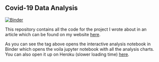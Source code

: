 ## Covid-19 Data Analysis

[![Binder](https://mybinder.org/badge_logo.svg)](https://mybinder.org/v2/gh/arebimohammed/Covid-19-Analysis/master?urlpath=voila%2Frender%2FML-Covid19-Interact-app.ipynb)

This repository contains all the code for the project I wrote about in an article which can be found on my website [here](https://arebimohammed.github.io/covid19-interactive-analysis/).

As you can see the tag above opens the interactive analysis notebook in Binder which opens the voila jupyter notebook with all the analysis charts. You can also open it up on Heroku (slower loading time) [here](https://covid19-interactive-app.herokuapp.com/).


